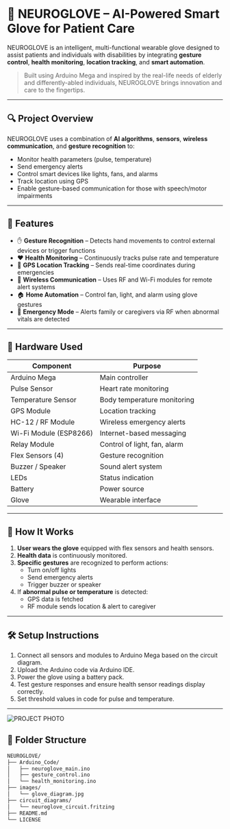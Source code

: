 # 🧠 NEUROGLOVE – AI-Powered Smart Glove for Patient Care

NEUROGLOVE is an intelligent, multi-functional wearable glove designed to assist patients and individuals with disabilities by integrating **gesture control**, **health monitoring**, **location tracking**, and **smart automation**.

> Built using Arduino Mega and inspired by the real-life needs of elderly and differently-abled individuals, NEUROGLOVE brings innovation and care to the fingertips.

---

## 🔍 Project Overview

NEUROGLOVE uses a combination of **AI algorithms**, **sensors**, **wireless communication**, and **gesture recognition** to:
- Monitor health parameters (pulse, temperature)
- Send emergency alerts
- Control smart devices like lights, fans, and alarms
- Track location using GPS
- Enable gesture-based communication for those with speech/motor impairments

---

## 🚀 Features

- ✋ **Gesture Recognition** – Detects hand movements to control external devices or trigger functions
- ❤️ **Health Monitoring** – Continuously tracks pulse rate and temperature
- 🧭 **GPS Location Tracking** – Sends real-time coordinates during emergencies
- 📡 **Wireless Communication** – Uses RF and Wi-Fi modules for remote alert systems
- 🏠 **Home Automation** – Control fan, light, and alarm using glove gestures
- 🚨 **Emergency Mode** – Alerts family or caregivers via RF when abnormal vitals are detected

---

## 🧰 Hardware Used

| Component              | Purpose                           |
|------------------------|------------------------------------|
| Arduino Mega           | Main controller                    |
| Pulse Sensor           | Heart rate monitoring              |
| Temperature Sensor     | Body temperature monitoring        |
| GPS Module             | Location tracking                  |
| HC-12 / RF Module      | Wireless emergency alerts          |
| Wi-Fi Module (ESP8266) | Internet-based messaging           |
| Relay Module           | Control of light, fan, alarm       |
| Flex Sensors (4)       | Gesture recognition                |
| Buzzer / Speaker       | Sound alert system                 |
| LEDs                   | Status indication                  |
| Battery                | Power source                       |
| Glove                  | Wearable interface                 |

---

## 🔧 How It Works

1. **User wears the glove** equipped with flex sensors and health sensors.
2. **Health data** is continuously monitored.
3. **Specific gestures** are recognized to perform actions:
   - Turn on/off lights
   - Send emergency alerts
   - Trigger buzzer or speaker
4. If **abnormal pulse or temperature** is detected:
   - GPS data is fetched
   - RF module sends location & alert to caregiver

---

## 🛠️ Setup Instructions

1. Connect all sensors and modules to Arduino Mega based on the circuit diagram.
2. Upload the Arduino code via Arduino IDE.
3. Power the glove using a battery pack.
4. Test gesture responses and ensure health sensor readings display correctly.
5. Set threshold values in code for pulse and temperature.

---

![PROJECT PHOTO](https://github.com/user-attachments/assets/688cce14-b41d-41c8-96b5-67a78251b0d6)

## 📁 Folder Structure

```bash
NEUROGLOVE/
├── Arduino_Code/
│   ├── neuroglove_main.ino
│   ├── gesture_control.ino
│   └── health_monitoring.ino
├── images/
│   └── glove_diagram.jpg
├── circuit_diagrams/
│   └── neuroglove_circuit.fritzing
├── README.md
└── LICENSE
